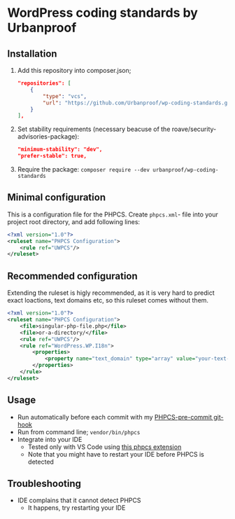 # WordPress coding standards by Urbanproof

## Installation
1. Add this repository into composer.json;
    ```json
    "repositories": [
        {
            "type": "vcs",
            "url": "https://github.com/Urbanproof/wp-coding-standards.git"
        }
    ],
    ```
2. Set stability requirements (necessary beacuse of the roave/security-advisories-package):
    ```json
    "minimum-stability": "dev",
    "prefer-stable": true,
    ```
3. Require the package: `composer require --dev urbanproof/wp-coding-standards`

## Minimal configuration
This is a configuration file for the PHPCS. Create `phpcs.xml`- file into your project root directory, and add following lines:
```xml
<?xml version="1.0"?>
<ruleset name="PHPCS Configuration">
    <rule ref="UWPCS"/>
</ruleset>
```

## Recommended configuration
Extending the ruleset is higly recommended, as it is very hard to predict exact loactions, text domains etc, so this ruleset comes without them.
```xml
<?xml version="1.0"?>
<ruleset name="PHPCS Configuration">
    <file>singular-php-file.php</file>
    <file>or-a-directory/</file>
    <rule ref="UWPCS"/>
    <rule ref="WordPress.WP.I18n">
        <properties>
            <property name="text_domain" type="array" value="your-text-domain-here" />
        </properties>
    </rule>
</ruleset>
```

## Usage
- Run automatically before each commit with my [PHPCS-pre-commit git-hook](https://github.com/Urbanproof/phpcs-pre-commit)
- Run from command line; `vendor/bin/phpcs`
- Integrate into your IDE
    - Tested only with VS Code using [this phpcs extension](https://marketplace.visualstudio.com/items?itemName=ikappas.phpcs)
    - Note that you might have to restart your IDE before PHPCS is detected

## Troubleshooting
- IDE complains that it cannot detect PHPCS
    - It happens, try restarting your IDE
